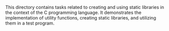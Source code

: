 This directory contains tasks related to creating and using static libraries in the context of the C programming language. It demonstrates the implementation of utility functions, creating static libraries, and utilizing them in a test program.
